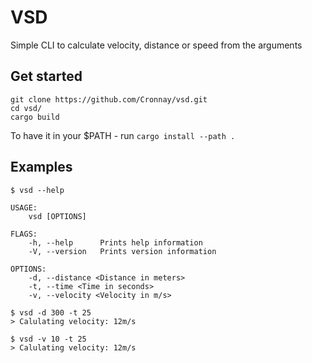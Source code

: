 # VSD

Simple CLI to calculate velocity, distance or speed from the arguments

## Get started

`git clone https://github.com/Cronnay/vsd.git`  
`cd vsd/`  
`cargo build`

To have it in your $PATH - run `cargo install --path .`

## Examples

`$ vsd --help`  
```
USAGE:
    vsd [OPTIONS]

FLAGS: 
    -h, --help      Prints help information
    -V, --version   Prints version information

OPTIONS:
    -d, --distance <Distance in meters>
    -t, --time <Time in seconds>
    -v, --velocity <Velocity in m/s>
```


`$ vsd -d 300 -t 25`   
`> Calulating velocity: 12m/s`


`$ vsd -v 10 -t 25`   
`> Calulating velocity: 12m/s`
